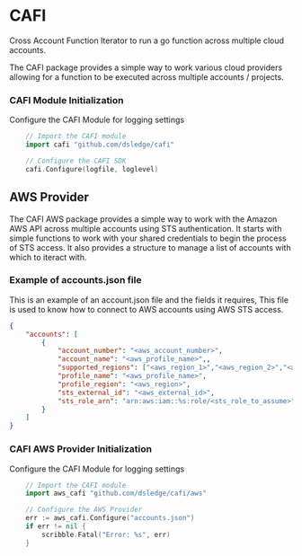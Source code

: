 # CAFI
Cross Account Function Iterator to run a go function across multiple cloud accounts.

The CAFI package provides a simple way to work various cloud providers allowing for a function to be executed across multiple accounts / projects.

### CAFI Module Initialization
Configure the CAFI Module for logging settings
```go
    // Import the CAFI module
	import cafi "github.com/dsledge/cafi"

	// Configure the CAFI SDK
	cafi.Configure(logfile, loglevel)
```    

## AWS Provider
The CAFI AWS package provides a simple way to work with the Amazon AWS API across multiple accounts using STS authentication. It starts with simple functions to work with your shared credentials to begin the process of STS access. It also provides a structure to manage a list of accounts with which to iteract with.

### Example of accounts.json file
This is an example of an account.json file and the fields it requires, This file is used to know how to connect to AWS accounts using AWS STS access.
```json
{
    "accounts": [
        {
            "account_number": "<aws_account_number>",
            "account_name": "<aws_profile_name>",,
            "supported_regions": ["<aws_region_1>","<aws_region_2>","<aws_region_3>"],
            "profile_name": "<aws_profile_name>",
            "profile_region": "<aws_region>",
            "sts_external_id": "<aws_external_id>",
            "sts_role_arn": "arn:aws:iam::%s:role/<sts_role_to_assume>"
        }
    ]
}
```

### CAFI AWS Provider Initialization
Configure the CAFI Module for logging settings
```go
    // Import the CAFI module
	import aws_cafi "github.com/dsledge/cafi/aws"

    // Configure the AWS Provider
	err := aws_cafi.Configure("accounts.json")
	if err != nil {
		scribble.Fatal("Error: %s", err)
	}
```
